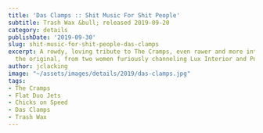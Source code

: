 ```yaml
---
title: 'Das Clamps :: Shit Music For Shit People'
subtitle: Trash Wax &bull; released 2019-09-20
category: details
publishDate: '2019-09-30'
slug: shit-music-for-shit-people-das-clamps
excerpt: A rowdy, loving tribute to The Cramps, even rawer and more intransigent than
  the original, from two women furiously channeling Lux Interior and Poison Ivy.
author: jclacking
image: "~/assets/images/details/2019/das-clamps.jpg"
tags:
- The Cramps
- Flat Duo Jets
- Chicks on Speed
- Das Clamps
- Trash Wax
---
```


